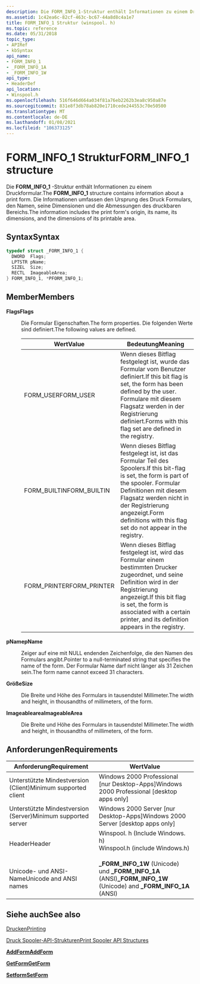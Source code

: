 ```yaml
---
description: Die FORM_INFO_1-Struktur enthält Informationen zu einem Druckformular. Die Informationen umfassen den Ursprung der Druckformulare, den Namen, die Dimensionen und die Dimensionen des druckbaren Bereichs.
ms.assetid: 1c42ea6c-82cf-463c-bc67-44a8d8c4a1e7
title: FORM_INFO_1 Struktur (winspool. h)
ms.topic: reference
ms.date: 05/31/2018
topic_type:
- APIRef
- kbSyntax
api_name:
- FORM_INFO_1
- _FORM_INFO_1A
- _FORM_INFO_1W
api_type:
- HeaderDef
api_location:
- Winspool.h
ms.openlocfilehash: 516f646d664a034f81a76eb2262b3ea8c950a87e
ms.sourcegitcommit: 831e8f3db78ab820e1710cede244553c70e50500
ms.translationtype: MT
ms.contentlocale: de-DE
ms.lasthandoff: 01/08/2021
ms.locfileid: "106373125"
---
```

# <a name="form_info_1-structure"></a><span data-ttu-id="36dca-104">FORM_INFO_1 Struktur</span><span class="sxs-lookup"><span data-stu-id="36dca-104">FORM_INFO_1 structure</span></span>

<span data-ttu-id="36dca-105">Die **FORM_INFO_1** -Struktur enthält Informationen zu einem Druckformular.</span><span class="sxs-lookup"><span data-stu-id="36dca-105">The **FORM_INFO_1** structure contains information about a print form.</span></span> <span data-ttu-id="36dca-106">Die Informationen umfassen den Ursprung des Druck Formulars, den Namen, seine Dimensionen und die Abmessungen des druckbaren Bereichs.</span><span class="sxs-lookup"><span data-stu-id="36dca-106">The information includes the print form's origin, its name, its dimensions, and the dimensions of its printable area.</span></span>

## <a name="syntax"></a><span data-ttu-id="36dca-107">Syntax</span><span class="sxs-lookup"><span data-stu-id="36dca-107">Syntax</span></span>


```C++
typedef struct _FORM_INFO_1 {
  DWORD  Flags;
  LPTSTR pName;
  SIZEL  Size;
  RECTL  ImageableArea;
} FORM_INFO_1, *PFORM_INFO_1;
```



## <a name="members"></a><span data-ttu-id="36dca-108">Member</span><span class="sxs-lookup"><span data-stu-id="36dca-108">Members</span></span>

<dl> <dt>

<span data-ttu-id="36dca-109">**Flags**</span><span class="sxs-lookup"><span data-stu-id="36dca-109">**Flags**</span></span>
</dt> <dd>

<span data-ttu-id="36dca-110">Die Formular Eigenschaften.</span><span class="sxs-lookup"><span data-stu-id="36dca-110">The form properties.</span></span> <span data-ttu-id="36dca-111">Die folgenden Werte sind definiert.</span><span class="sxs-lookup"><span data-stu-id="36dca-111">The following values are defined.</span></span>



| <span data-ttu-id="36dca-112">Wert</span><span class="sxs-lookup"><span data-stu-id="36dca-112">Value</span></span>         | <span data-ttu-id="36dca-113">Bedeutung</span><span class="sxs-lookup"><span data-stu-id="36dca-113">Meaning</span></span>                                                                                                                      |
|---------------|------------------------------------------------------------------------------------------------------------------------------|
| <span data-ttu-id="36dca-114">FORM_USER</span><span class="sxs-lookup"><span data-stu-id="36dca-114">FORM_USER</span></span>    | <span data-ttu-id="36dca-115">Wenn dieses Bitflag festgelegt ist, wurde das Formular vom Benutzer definiert.</span><span class="sxs-lookup"><span data-stu-id="36dca-115">If this bit flag is set, the form has been defined by the user.</span></span> <span data-ttu-id="36dca-116">Formulare mit diesem Flagsatz werden in der Registrierung definiert.</span><span class="sxs-lookup"><span data-stu-id="36dca-116">Forms with this flag set are defined in the registry.</span></span>        |
| <span data-ttu-id="36dca-117">FORM_BUILTIN</span><span class="sxs-lookup"><span data-stu-id="36dca-117">FORM_BUILTIN</span></span> | <span data-ttu-id="36dca-118">Wenn dieses Bitflag festgelegt ist, ist das Formular Teil des Spoolers.</span><span class="sxs-lookup"><span data-stu-id="36dca-118">If this bit-flag is set, the form is part of the spooler.</span></span> <span data-ttu-id="36dca-119">Formular Definitionen mit diesem Flagsatz werden nicht in der Registrierung angezeigt.</span><span class="sxs-lookup"><span data-stu-id="36dca-119">Form definitions with this flag set do not appear in the registry.</span></span> |
| <span data-ttu-id="36dca-120">FORM_PRINTER</span><span class="sxs-lookup"><span data-stu-id="36dca-120">FORM_PRINTER</span></span> | <span data-ttu-id="36dca-121">Wenn dieses Bitflag festgelegt ist, wird das Formular einem bestimmten Drucker zugeordnet, und seine Definition wird in der Registrierung angezeigt.</span><span class="sxs-lookup"><span data-stu-id="36dca-121">If this bit flag is set, the form is associated with a certain printer, and its definition appears in the registry.</span></span>          |



 

</dd> <dt>

<span data-ttu-id="36dca-122">**pName**</span><span class="sxs-lookup"><span data-stu-id="36dca-122">**pName**</span></span>
</dt> <dd>

<span data-ttu-id="36dca-123">Zeiger auf eine mit NULL endenden Zeichenfolge, die den Namen des Formulars angibt.</span><span class="sxs-lookup"><span data-stu-id="36dca-123">Pointer to a null-terminated string that specifies the name of the form.</span></span> <span data-ttu-id="36dca-124">Der Formular Name darf nicht länger als 31 Zeichen sein.</span><span class="sxs-lookup"><span data-stu-id="36dca-124">The form name cannot exceed 31 characters.</span></span>

</dd> <dt>

<span data-ttu-id="36dca-125">**Größe**</span><span class="sxs-lookup"><span data-stu-id="36dca-125">**Size**</span></span>
</dt> <dd>

<span data-ttu-id="36dca-126">Die Breite und Höhe des Formulars in tausendstel Millimeter.</span><span class="sxs-lookup"><span data-stu-id="36dca-126">The width and height, in thousandths of millimeters, of the form.</span></span>

</dd> <dt>

<span data-ttu-id="36dca-127">**Imageablearea**</span><span class="sxs-lookup"><span data-stu-id="36dca-127">**ImageableArea**</span></span>
</dt> <dd>

<span data-ttu-id="36dca-128">Die Breite und Höhe des Formulars in tausendstel Millimeter.</span><span class="sxs-lookup"><span data-stu-id="36dca-128">The width and height, in thousandths of millimeters, of the form.</span></span>

</dd> </dl>

## <a name="requirements"></a><span data-ttu-id="36dca-129">Anforderungen</span><span class="sxs-lookup"><span data-stu-id="36dca-129">Requirements</span></span>



| <span data-ttu-id="36dca-130">Anforderung</span><span class="sxs-lookup"><span data-stu-id="36dca-130">Requirement</span></span> | <span data-ttu-id="36dca-131">Wert</span><span class="sxs-lookup"><span data-stu-id="36dca-131">Value</span></span> |
|-------------------------------------|-----------------------------------------------------------------------------------------------------------|
| <span data-ttu-id="36dca-132">Unterstützte Mindestversion (Client)</span><span class="sxs-lookup"><span data-stu-id="36dca-132">Minimum supported client</span></span><br/> | <span data-ttu-id="36dca-133">Windows 2000 Professional \[nur Desktop-Apps\]</span><span class="sxs-lookup"><span data-stu-id="36dca-133">Windows 2000 Professional \[desktop apps only\]</span></span><br/>                                                |
| <span data-ttu-id="36dca-134">Unterstützte Mindestversion (Server)</span><span class="sxs-lookup"><span data-stu-id="36dca-134">Minimum supported server</span></span><br/> | <span data-ttu-id="36dca-135">Windows 2000 Server \[nur Desktop-Apps\]</span><span class="sxs-lookup"><span data-stu-id="36dca-135">Windows 2000 Server \[desktop apps only\]</span></span><br/>                                                      |
| <span data-ttu-id="36dca-136">Header</span><span class="sxs-lookup"><span data-stu-id="36dca-136">Header</span></span><br/>                   | <dl> <span data-ttu-id="36dca-137"><dt>Winspool. h (Include Windows. h)</dt></span><span class="sxs-lookup"><span data-stu-id="36dca-137"><dt>Winspool.h (include Windows.h)</dt></span></span> </dl> |
| <span data-ttu-id="36dca-138">Unicode- und ANSI-Name</span><span class="sxs-lookup"><span data-stu-id="36dca-138">Unicode and ANSI names</span></span><br/>   | <span data-ttu-id="36dca-139">**_FORM_INFO_1W** (Unicode) und **_FORM_INFO_1A** (ANSI)</span><span class="sxs-lookup"><span data-stu-id="36dca-139">**_FORM_INFO_1W** (Unicode) and **_FORM_INFO_1A** (ANSI)</span></span><br/>                                 |



## <a name="see-also"></a><span data-ttu-id="36dca-140">Siehe auch</span><span class="sxs-lookup"><span data-stu-id="36dca-140">See also</span></span>

<dl> <dt>

[<span data-ttu-id="36dca-141">Drucken</span><span class="sxs-lookup"><span data-stu-id="36dca-141">Printing</span></span>](printdocs-printing.md)
</dt> <dt>

[<span data-ttu-id="36dca-142">Druck Spooler-API-Strukturen</span><span class="sxs-lookup"><span data-stu-id="36dca-142">Print Spooler API Structures</span></span>](printing-and-print-spooler-structures.md)
</dt> <dt>

[<span data-ttu-id="36dca-143">**AddForm**</span><span class="sxs-lookup"><span data-stu-id="36dca-143">**AddForm**</span></span>](addform.md)
</dt> <dt>

[<span data-ttu-id="36dca-144">**GetForm**</span><span class="sxs-lookup"><span data-stu-id="36dca-144">**GetForm**</span></span>](getform.md)
</dt> <dt>

[<span data-ttu-id="36dca-145">**Setform**</span><span class="sxs-lookup"><span data-stu-id="36dca-145">**SetForm**</span></span>](setform.md)
</dt> </dl>

 

 




